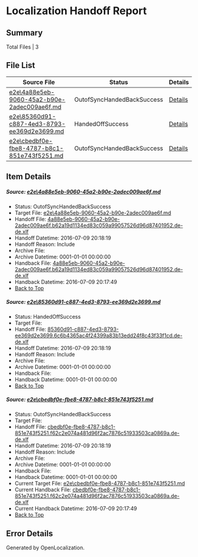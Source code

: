 # <a name='report-top'></a> Localization Handoff Report

## Summary
 Total Files | 3

## File List
 Source File | Status | Details 
 ----------- | ------ | ------- 
 [e2e\4a88e5eb-9060-45a2-b90e-2adec009ae6f.md](https://github.com/OpenLocalizationTestOrg/oltest/blob/9db1f131352dd6a1e74d7d7aa4df52a4a21d1dd2/e2e/4a88e5eb-9060-45a2-b90e-2adec009ae6f.md) | OutofSyncHandedBackSuccess | [Details](#4709d6d1d5883b4d8721fc944882512fd80f6a311)
 [e2e\85360d91-c887-4ed3-8793-ee369d2e3699.md](https://github.com/OpenLocalizationTestOrg/oltest/blob/23ebabba8b0960d6d5e3437df37e0e357980a8fb/e2e/85360d91-c887-4ed3-8793-ee369d2e3699.md) | HandedOffSuccess | [Details](#60296c8e05bc1bd2f57103f5c2069ae1993ee47e2)
 [e2e\cbedbf0e-fbe8-4787-b8c1-851e743f5251.md](https://github.com/OpenLocalizationTestOrg/oltest/blob/b67480e0d204e870bb09ffa7165c536e92625b8c/e2e/cbedbf0e-fbe8-4787-b8c1-851e743f5251.md) | OutofSyncHandedBackSuccess | [Details](#81d2c66cc5cad6f5d5667e85516f9ff254ade0046)

## Item Details
##### <a name='4709d6d1d5883b4d8721fc944882512fd80f6a311'></a> Source: [e2e\4a88e5eb-9060-45a2-b90e-2adec009ae6f.md](https://github.com/OpenLocalizationTestOrg/oltest/blob/9db1f131352dd6a1e74d7d7aa4df52a4a21d1dd2/e2e/4a88e5eb-9060-45a2-b90e-2adec009ae6f.md)
* Status: OutofSyncHandedBackSuccess
* Target File: [e2e\4a88e5eb-9060-45a2-b90e-2adec009ae6f.md](https://github.com/OpenLocalizationTestOrg/oltest-dede-fly/blob/f92d73249e1bbaac5be48cefa8cac9c4bef8e3e8/e2e/4a88e5eb-9060-45a2-b90e-2adec009ae6f.md)
* Handoff File: [4a88e5eb-9060-45a2-b90e-2adec009ae6f.b62a19d1134ed83c059a99057526d96d87401952.de-de.xlf](https://github.com/OpenLocalizationTestOrg/olhandoff-e2e/blob/9cb109b2f2d6c9c0c7e9e464af8387882daccda9/ol-handoff/OpenLocalizationTestOrg/oltest-dede-fly/ci/mt/4a88e5eb-9060-45a2-b90e-2adec009ae6f.b62a19d1134ed83c059a99057526d96d87401952.de-de.xlf)
* Handoff Datetime: 2016-07-09 20:18:19
* Handoff Reason: Include
* Archive File: 
* Archive Datetime: 0001-01-01 00:00:00
* Handback File: [4a88e5eb-9060-45a2-b90e-2adec009ae6f.b62a19d1134ed83c059a99057526d96d87401952.de-de.xlf](https://github.com/OpenLocalizationTestOrg/olhandback-e2e/blob/27b0c7c19d312b0b4721751084deb9f1208bcbe9/ol-handback/OpenLocalizationTestOrg/oltest-dede-fly/ci/ht/4a88e5eb-9060-45a2-b90e-2adec009ae6f.b62a19d1134ed83c059a99057526d96d87401952.de-de.xlf)
* Handback Datetime: 2016-07-09 20:17:49
* [Back to Top](#report-top)

##### <a name='60296c8e05bc1bd2f57103f5c2069ae1993ee47e2'></a> Source: [e2e\85360d91-c887-4ed3-8793-ee369d2e3699.md](https://github.com/OpenLocalizationTestOrg/oltest/blob/23ebabba8b0960d6d5e3437df37e0e357980a8fb/e2e/85360d91-c887-4ed3-8793-ee369d2e3699.md)
* Status: HandedOffSuccess
* Target File: 
* Handoff File: [85360d91-c887-4ed3-8793-ee369d2e3699.6c6b4365ac4f24399a83b13edd24f8c43f33f1cd.de-de.xlf](https://github.com/OpenLocalizationTestOrg/olhandoff-e2e/blob/9cb109b2f2d6c9c0c7e9e464af8387882daccda9/ol-handoff/OpenLocalizationTestOrg/oltest-dede-fly/ci/mt/85360d91-c887-4ed3-8793-ee369d2e3699.6c6b4365ac4f24399a83b13edd24f8c43f33f1cd.de-de.xlf)
* Handoff Datetime: 2016-07-09 20:18:19
* Handoff Reason: Include
* Archive File: 
* Archive Datetime: 0001-01-01 00:00:00
* Handback File: 
* Handback Datetime: 0001-01-01 00:00:00
* [Back to Top](#report-top)

##### <a name='81d2c66cc5cad6f5d5667e85516f9ff254ade0046'></a> Source: [e2e\cbedbf0e-fbe8-4787-b8c1-851e743f5251.md](https://github.com/OpenLocalizationTestOrg/oltest/blob/b67480e0d204e870bb09ffa7165c536e92625b8c/e2e/cbedbf0e-fbe8-4787-b8c1-851e743f5251.md)
* Status: OutofSyncHandedBackSuccess
* Target File: 
* Handoff File: [cbedbf0e-fbe8-4787-b8c1-851e743f5251.f62c2e074a481d96f2ac7876c51933503ca0869a.de-de.xlf](https://github.com/OpenLocalizationTestOrg/olhandoff-e2e/blob/9cb109b2f2d6c9c0c7e9e464af8387882daccda9/ol-handoff/OpenLocalizationTestOrg/oltest-dede-fly/ci/mt/cbedbf0e-fbe8-4787-b8c1-851e743f5251.f62c2e074a481d96f2ac7876c51933503ca0869a.de-de.xlf)
* Handoff Datetime: 2016-07-09 20:18:19
* Handoff Reason: Include
* Archive File: 
* Archive Datetime: 0001-01-01 00:00:00
* Handback File: 
* Handback Datetime: 0001-01-01 00:00:00
* Current Target File: [e2e\cbedbf0e-fbe8-4787-b8c1-851e743f5251.md](https://github.com/OpenLocalizationTestOrg/oltest-dede-fly/blob/f92d73249e1bbaac5be48cefa8cac9c4bef8e3e8/e2e/cbedbf0e-fbe8-4787-b8c1-851e743f5251.md)
* Current Handback File: [cbedbf0e-fbe8-4787-b8c1-851e743f5251.f62c2e074a481d96f2ac7876c51933503ca0869a.de-de.xlf](https://github.com/OpenLocalizationTestOrg/olhandback-e2e/blob/27b0c7c19d312b0b4721751084deb9f1208bcbe9/ol-handback/OpenLocalizationTestOrg/oltest-dede-fly/ci/ht/cbedbf0e-fbe8-4787-b8c1-851e743f5251.f62c2e074a481d96f2ac7876c51933503ca0869a.de-de.xlf)
* Current Handback Datetime: 2016-07-09 20:17:49
* [Back to Top](#report-top)


## Error Details

Generated by OpenLocalization.
